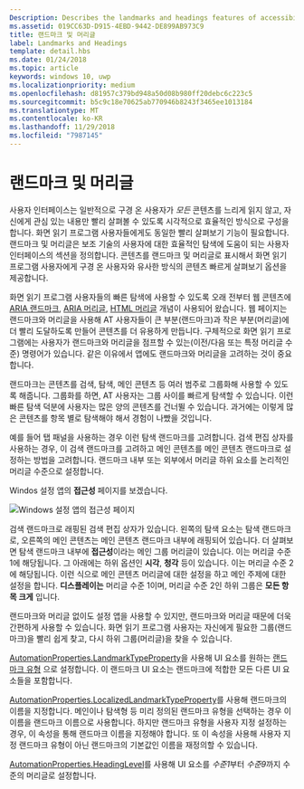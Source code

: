 ```yaml
---
Description: Describes the landmarks and headings features of accessibility.
ms.assetid: 019CC63D-D915-4EBD-9442-DE899AB973C9
title: 랜드마크 및 머리글
label: Landmarks and Headings
template: detail.hbs
ms.date: 01/24/2018
ms.topic: article
keywords: windows 10, uwp
ms.localizationpriority: medium
ms.openlocfilehash: d81957c379bd948a50d08b980ff20debc6c223c5
ms.sourcegitcommit: b5c9c18e70625ab770946b8243f3465ee1013184
ms.translationtype: MT
ms.contentlocale: ko-KR
ms.lasthandoff: 11/29/2018
ms.locfileid: "7987145"
---
```

# <a name="landmarks-and-headings"></a>랜드마크 및 머리글

사용자 인터페이스는 일반적으로 구경 온 사용자가 *모든* 콘텐츠를 느리게 읽지 않고, 자신에게 관심 있는 내용만 빨리 살펴볼 수 있도록 시각적으로 효율적인 방식으로 구성을 합니다. 화면 읽기 프로그램 사용자들에게도 동일한 빨리 살펴보기 기능이 필요합니다. 랜드마크 및 머리글은 보조 기술의 사용자에 대한 효율적인 탐색에 도움이 되는 사용자 인터페이스의 섹션을 정의합니다. 콘텐츠를 랜드마크 및 머리글로 표시해서 화면 읽기 프로그램 사용자에게 구경 온 사용자와 유사한 방식의 콘텐츠 빠르게 살펴보기 옵션을 제공합니다.

화면 읽기 프로그램 사용자들의 빠른 탐색에 사용할 수 있도록 오래 전부터 웹 콘텐츠에 [ARIA 랜드마크](https://www.w3.org/WAI/GL/wiki/Using_ARIA_landmarks_to_identify_regions_of_a_page), [ARIA 머리글](https://www.w3.org/TR/WCAG20-TECHS/ARIA12.html), [HTML 머리글](https://www.w3.org/TR/2016/NOTE-WCAG20-TECHS-20161007/H42.html) 개념이 사용되어 왔습니다. 웹 페이지는 랜드마크와 머리글을 사용해 AT 사용자들이 큰 부분(랜드마크)과 작은 부분(머리글)에 더 빨리 도달하도록 만들어 콘텐츠를 더 유용하게 만듭니다. 구체적으로 화면 읽기 프로그램에는 사용자가 랜드마크와 머리글을 점프할 수 있는(이전/다음 또는 특정 머리글 수준) 명령어가 있습니다. 같은 이유에서 앱에도 랜드마크와 머리글을 고려하는 것이 중요합니다.

랜드마크는 콘텐츠를 검색, 탐색, 메인 콘텐츠 등 여러 범주로 그룹화해 사용할 수 있도록 해줍니다. 그룹화를 하면, AT 사용자는 그룹 사이를 빠르게 탐색할 수 있습니다. 이런 빠른 탐색 덕분에 사용자는 많은 양의 콘텐츠를 건너뛸 수 있습니다. 과거에는 이렇게 많은 콘텐츠를 항목 별로 탐색해야 해서 경험이 나빴을 것입니다. 

예를 들어 탭 패널을 사용하는 경우 이런 탐색 랜드마크를 고려합니다. 검색 편집 상자를 사용하는 경우, 이 검색 랜드마크를 고려하고 메인 콘텐츠를 메인 콘텐츠 랜드마크로 설정하는 방법을 고려합니다. 랜드마크 내부 또는 외부에서 머리글 하위 요소를 논리적인 머리글 수준으로 설정합니다. 

Windos 설정 앱의 **접근성** 페이지를 보겠습니다. 

![Windows 설정 앱의 접근성 페이지](images/EaseOfAccessSettings.png)  

검색 랜드마크로 래핑된 검색 편집 상자가 있습니다. 왼쪽의 탐색 요소는 탐색 랜드마크로, 오른쪽의 메인 콘텐츠는 메인 콘텐츠 랜드마크 내부에 래핑되어 있습니다. 더 살펴보면 탐색 랜드마크 내부에 **접근성**이라는 메인 그룹 머리글이 있습니다. 이는 머리글 수준 1에 해당됩니다. 그 아래에는 하위 옵션인 **시각**, **청각** 등이 있습니다. 이는 머리글 수준 2에 해당됩니다. 이런 식으로 메인 콘텐츠 머리글에 대한 설정을 하고 메인 주제에 대한 설정을 합니다. **디스플레이는** 머리글 수준 1이며, 머리글 수준 2인 하위 그룹은 **모든 항목 크게** 입니다. 

랜드마크와 머리글 없이도 설정 앱을 사용할 수 있지만, 랜드마크와 머리글 때문에 더욱 간편하게 사용할 수 있습니다. 화면 읽기 프로그램 사용자는 자신에게 필요한 그룹(랜드마크)을 빨리 쉽게 찾고, 다시 하위 그룹(머리글)을 찾을 수 있습니다. 

[AutomationProperties.LandmarkTypeProperty](https://docs.microsoft.com/uwp/api/windows.ui.xaml.automation.automationproperties.LandmarkTypeProperty)을 사용해 UI 요소를 원하는 [랜드마크 유형](https://msdn.microsoft.com/library/windows/desktop/mt759299) 으로 설정합니다. 이 랜드마크 UI 요소는 랜드마크에 적합한 모든 다른 UI 요소들을 포함합니다. 

[AutomationProperties.LocalizedLandmarkTypeProperty](https://docs.microsoft.com/uwp/api/windows.ui.xaml.automation.automationproperties.LocalizedLandmarkTypeProperty)를 사용해 랜드마크의 이름을 지정합니다. 메인이나 탐색형 등 미리 정의된 랜드마크 유형을 선택하는 경우 이 이름을 랜드마크 이름으로 사용합니다. 하지만 랜드마크 유형을 사용자 지정 설정하는 경우, 이 속성을 통해 랜드마크 이름을 지정해야 합니다. 또 이 속성을 사용해 사용자 지정 랜드마크 유형이 아닌 랜드마크의 기본값인 이름을 재정의할 수 있습니다. 

[AutomationProperties.HeadingLevel](https://docs.microsoft.com/uwp/api/windows.ui.xaml.automation.automationproperties.headinglevelproperty)를 사용해 UI 요소를 *수준1*부터 *수준9*까지 수준의 머리글로 설정합니다.

